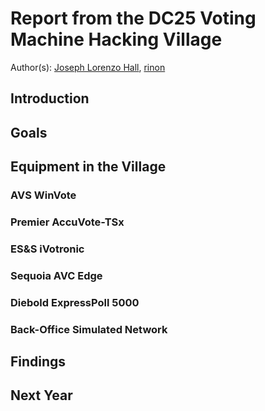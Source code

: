 # Report from the DC25 Voting Machine Hacking Village

Author(s): [Joseph Lorenzo Hall][1], [rinon][2]

## Introduction

## Goals

## Equipment in the Village

### AVS WinVote

### Premier AccuVote-TSx

### ES&S iVotronic

### Sequoia AVC Edge

### Diebold ExpressPoll 5000

### Back-Office Simulated Network

## Findings

## Next Year

[1]: https://josephhall.org/
[2]: https://github.com/rinon

